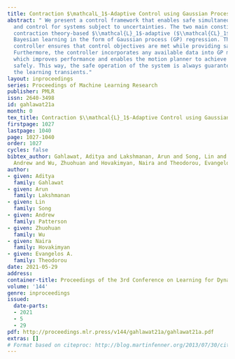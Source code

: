 ```yaml
---
title: Contraction $\mathcalL_1$-Adaptive Control using Gaussian Processes
abstract: " We present a control framework that enables safe simultaneous learning
  and control for systems subject to uncertainties. The two main constituents are
  contraction theory-based $\\mathcal{L}_1$-adaptive ($\\mathcal{CL}_1$) control and
  Bayesian learning in the form of Gaussian process (GP) regression. The $\\mathcal{CL}_1$
  controller ensures that control objectives are met while providing safety certificates.
  Furthermore, the controller incorporates any available data into GP models of uncertainties,
  which improves performance and enables the motion planner to achieve optimality
  safely. This way, the safe operation of the system is always guaranteed, even during
  the learning transients."
layout: inproceedings
series: Proceedings of Machine Learning Research
publisher: PMLR
issn: 2640-3498
id: gahlawat21a
month: 0
tex_title: Contraction $\\mathcal{L}_1$-Adaptive Control using Gaussian Processes
firstpage: 1027
lastpage: 1040
page: 1027-1040
order: 1027
cycles: false
bibtex_author: Gahlawat, Aditya and Lakshmanan, Arun and Song, Lin and Patterson,
  Andrew and Wu, Zhuohuan and Hovakimyan, Naira and Theodorou, Evangelos A.
author:
- given: Aditya
  family: Gahlawat
- given: Arun
  family: Lakshmanan
- given: Lin
  family: Song
- given: Andrew
  family: Patterson
- given: Zhuohuan
  family: Wu
- given: Naira
  family: Hovakimyan
- given: Evangelos A.
  family: Theodorou
date: 2021-05-29
address:
container-title: Proceedings of the 3rd Conference on Learning for Dynamics and Control
volume: '144'
genre: inproceedings
issued:
  date-parts:
  - 2021
  - 5
  - 29
pdf: http://proceedings.mlr.press/v144/gahlawat21a/gahlawat21a.pdf
extras: []
# Format based on citeproc: http://blog.martinfenner.org/2013/07/30/citeproc-yaml-for-bibliographies/
---
```

